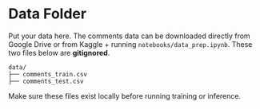 
# Data Folder

Put your data here. The comments data can be downloaded directly from Google Drive or from Kaggle + running `notebooks/data_prep.ipynb`. These two files below are **gitignored**.

```
data/
├── comments_train.csv 
├── comments_test.csv 
```

Make sure these files exist locally before running training or inference.

